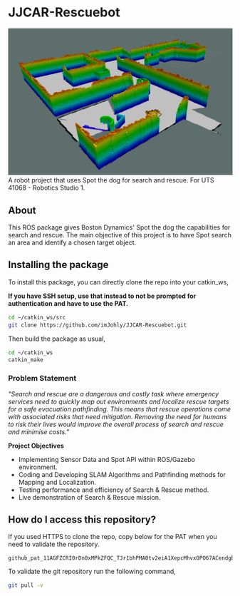 # JJCAR-Rescuebot
![alt text](Screenshot_from_2023-08-27_22-47-46.png "Search and Rescue")
A robot project that uses Spot the dog for search and rescue. For UTS 41068 - Robotics Studio 1.

## About
This ROS package gives Boston Dynamics' Spot the dog the capabilities for search and rescue. The main objective of this project is to have Spot search an area and identify a chosen target object.

## Installing the package
To install this package, you can directly clone the repo into your catkin_ws,

**If you have SSH setup, use that instead to not be prompted for authentication and have to use the PAT.**
```bash
cd ~/catkin_ws/src
git clone https://github.com/imJohly/JJCAR-Rescuebot.git
```
Then build the package as usual,
```bash
cd ~/catkin_ws
catkin_make
```

### Problem Statement
*"Search and rescue are a dangerous and costly task where emergency services need to quickly map out environments and localize rescue targets for a safe evacuation pathfinding. This means that rescue operations come with associated risks that need mitigation. Removing the need for humans to risk their lives would improve the overall process of search and rescue and minimise costs."*

**Project Objectives**
- Implementing Sensor Data and Spot API within ROS/Gazebo environment.
- Coding and Developing SLAM Algorithms and Pathfinding methods for Mapping and Localization. 
- Testing performance and efficiency of Search & Rescue method.  
- Live demonstration of Search & Rescue mission.


## How do I access this repository?
If you used HTTPS to clone the repo, copy below for the PAT when you need to validate the repository.
```
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
```
To validate the git repository run the following command,
```bash
git pull -v
```